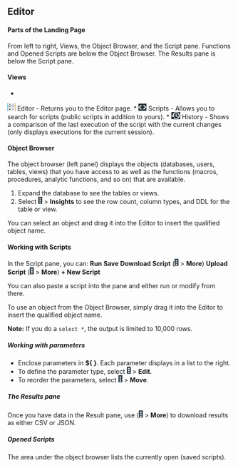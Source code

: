 ## Editor

#### Parts of the Landing Page

From left to right, Views, the Object Browser, and the Script pane. 
Functions and Opened Scripts are below the Object Browser.
The Results pane is below the Script pane.

#### Views

* 
![btn_Editor_main.png](btn_Editor_main.png) Editor - Returns you to the Editor page.
* 
![btn_Scripts_Editor.png](btn_Scripts_Editor.png) Scripts - Allows you to search for scripts (public scripts in addition to yours).
* 
![btn_History_Editor.png](btn_History_Editor.png) History - Shows a comparison of the last execution of the script with the current changes (only displays executions for the current session).


#### Object Browser
The object browser (left panel) displays the objects (databases, users, tables, views) that you have access to as well as the functions (macros, procedures, analytic functions, and so on) that are available. 

1. Expand the database to see the tables or views.
2. Select ![btn_vp_kabob.png](btn_vp_kabob.png) > **Insights** to see the row count, column types, and DDL for the table or view.

You can select an object and drag it into the Editor to insert the qualified object name.

#### Working with Scripts
In the Script pane, you can:
**Run**
**Save**
**Download Script** (![btn_vp_kabob.png](btn_vp_kabob.png) > **More**)
**Upload Script** (![btn_vp_kabob.png](btn_vp_kabob.png) > **More**)
**+ New Script** 

You can also paste a script into the pane and either run or modify from there.

To use an object from the Object Browser, simply drag it into the Editor to insert the qualified object name.

**Note:** If you do a `select *`, the output is limited to 10,000 rows. 

##### Working with parameters
* Enclose parameters in **${ }**.
  Each parameter displays in a list to the right.
* To define the parameter type, select ![btn_vp_kabob.png](btn_vp_kabob.png) > **Edit**.
* To reorder the parameters, select ![btn_vp_kabob.png](btn_vp_kabob.png) > **Move**.

##### The Results pane

Once you have data in the Result pane, use (![btn_vp_kabob.png](btn_vp_kabob.png) > **More**) to download results as either CSV or JSON.

##### Opened Scripts
The area under the object browser lists the currently open (saved scripts).

